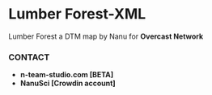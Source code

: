 # Lumber Forest-XML
Lumber Forest a DTM map by Nanu for <b>Overcast Network<b>

<h3>CONTACT</h3>

- n-team-studio.com [BETA]
- NanuSci [Crowdin account]

